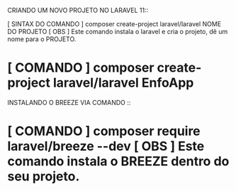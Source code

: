 CRIANDO UM NOVO PROJETO NO LARAVEL 11::

[ SINTAX DO COMANDO ] composer create-project laravel/laravel NOME DO PROJETO
[ OBS ] Este comando instala o laravel e cria o projeto, dê um nome para o PROJETO.

[ COMANDO ] composer create-project laravel/laravel EnfoApp
===================================================================================

INSTALANDO O BREEZE VIA COMANDO ::

[ COMANDO ] composer require laravel/breeze --dev
[ OBS ] Este comando instala o BREEZE dentro do seu projeto.
===================================================================================